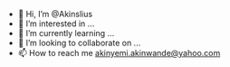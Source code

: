 - 👋 Hi, I’m @Akinslius
- 👀 I’m interested in ...
- 🌱 I’m currently learning ...
- 💞️ I’m looking to collaborate on ...
- 📫 How to reach me akinyemi.akinwande@yahoo.com

<!---
Akinslius/Akinslius is a ✨ special ✨ repository because its `README.md` (this file) appears on your GitHub profile.
You can click the Preview link to take a look at your changes.
--->

